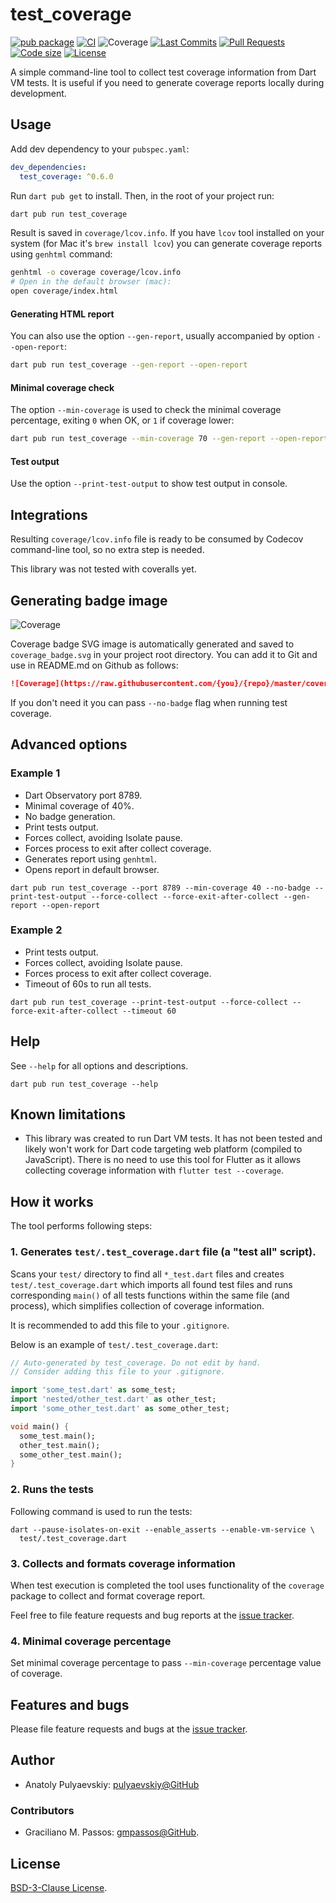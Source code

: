 # test_coverage 

[![pub package](https://img.shields.io/pub/v/test_coverage.svg?logo=dart&logoColor=00b9fc)](https://pub.dartlang.org/packages/test_coverage)
[![CI](https://img.shields.io/github/workflow/status/pulyaevskiy/test-coverage/Dart%20CI/master?logo=github-actions&logoColor=white)](https://github.com/pulyaevskiy/test-coverage/actions)
![Coverage](https://raw.githubusercontent.com/pulyaevskiy/test-coverage/master/coverage_badge.svg?sanitize=true)
[![Last Commits](https://img.shields.io/github/last-commit/pulyaevskiy/test-coverage?logo=git&logoColor=white)](https://github.com/pulyaevskiy/test-coverage/commits/master)
[![Pull Requests](https://img.shields.io/github/issues-pr/pulyaevskiy/test-coverage?logo=github&logoColor=white)](https://github.com/pulyaevskiy/test-coverage/pulls)
[![Code size](https://img.shields.io/github/languages/code-size/pulyaevskiy/test-coverage?logo=github&logoColor=white)](https://github.com/pulyaevskiy/test-coverage)
[![License](https://img.shields.io/github/license/pulyaevskiy/test-coverage?logo=open-source-initiative&logoColor=green)](https://github.com/pulyaevskiy/test-coverage/blob/master/LICENSE)

A simple command-line tool to collect test coverage information from
Dart VM tests. It is useful if you need to generate coverage reports
locally during development.

## Usage

Add dev dependency to your `pubspec.yaml`:

```yaml
dev_dependencies:
  test_coverage: ^0.6.0
```

Run `dart pub get` to install. Then, in the root of your project run:

```bash
dart pub run test_coverage
```

Result is saved in `coverage/lcov.info`. If you have `lcov` tool
installed on your system (for Mac it's `brew install lcov`) you can
generate coverage reports using `genhtml` command:

```bash
genhtml -o coverage coverage/lcov.info
# Open in the default browser (mac):
open coverage/index.html
```

#### Generating HTML report

You can also use the option `--gen-report`, usually accompanied by option `--open-report`:

```bash
dart pub run test_coverage --gen-report --open-report
```

#### Minimal coverage check
The option `--min-coverage` is used to check the minimal coverage percentage,
exiting `0` when OK, or `1` if coverage lower:

```bash
dart pub run test_coverage --min-coverage 70 --gen-report --open-report
```

#### Test output

Use the option `--print-test-output` to show test output in console.

## Integrations

Resulting `coverage/lcov.info` file is ready to be consumed by
Codecov command-line tool, so no extra step is needed.

This library was not tested with coveralls yet.

## Generating badge image

![Coverage](https://raw.githubusercontent.com/pulyaevskiy/test-coverage/master/coverage_badge.svg?sanitize=true)

Coverage badge SVG image is automatically generated and saved to `coverage_badge.svg` in your
project root directory. You can add it to Git and use in README.md on Github as follows:

```md
![Coverage](https://raw.githubusercontent.com/{you}/{repo}/master/coverage_badge.svg?sanitize=true)
```

If you don't need it you can pass `--no-badge` flag when running test coverage.


## Advanced options

### Example 1
 - Dart Observatory port 8789.
 - Minimal coverage of 40%.
 - No badge generation.
 - Print tests output.
 - Forces collect, avoiding Isolate pause.
 - Forces process to exit after collect coverage.
 - Generates report using `genhtml`.
 - Opens report in default browser.

```shell 
dart pub run test_coverage --port 8789 --min-coverage 40 --no-badge --print-test-output --force-collect --force-exit-after-collect --gen-report --open-report
```

### Example 2
- Print tests output.
- Forces collect, avoiding Isolate pause.
- Forces process to exit after collect coverage.
- Timeout of 60s to run all tests.

```shell 
dart pub run test_coverage --print-test-output --force-collect --force-exit-after-collect --timeout 60
```

## Help

See `--help` for all options and descriptions.

```shell
dart pub run test_coverage --help
```

## Known limitations

* This library was created to run Dart VM tests. It has not been tested
  and likely won't work for Dart code targeting web platform (compiled
  to JavaScript). There is no need to use this tool for Flutter as it
  allows collecting coverage information with `flutter test --coverage`.

## How it works

The tool performs following steps:

### 1. Generates `test/.test_coverage.dart` file (a "test all" script).

Scans your `test/` directory to find all `*_test.dart` files and creates `test/.test_coverage.dart`
which imports all found test files and runs corresponding `main()` of all tests functions within
the same file (and process), which simplifies collection of coverage information.

It is recommended to add this file to your `.gitignore`.

Below is an example of `test/.test_coverage.dart`:

```dart
// Auto-generated by test_coverage. Do not edit by hand.
// Consider adding this file to your .gitignore.

import 'some_test.dart' as some_test;
import 'nested/other_test.dart' as other_test;
import 'some_other_test.dart' as some_other_test;

void main() {
  some_test.main();
  other_test.main();
  some_other_test.main();
}
```

### 2. Runs the tests

Following command is used to run the tests:

```
dart --pause-isolates-on-exit --enable_asserts --enable-vm-service \
  test/.test_coverage.dart
```

### 3. Collects and formats coverage information

When test execution is completed the tool uses functionality of the
`coverage` package to collect and format coverage report.

Feel free to file feature requests and bug reports at the
[issue tracker][].

[issue tracker]: https://github.com/pulyaevskiy/test-coverage/issues

### 4. Minimal coverage percentage

Set minimal coverage percentage to pass
`--min-coverage` percentage value of coverage.

## Features and bugs

Please file feature requests and bugs at the [issue tracker][tracker].

[tracker]: https://github.com/pulyaevskiy/test-coverage/issues

## Author

- Anatoly Pulyaevskiy: [pulyaevskiy@GitHub](https://github.com/pulyaevskiy)

### Contributors
- Graciliano M. Passos: [gmpassos@GitHub](https://github.com/gmpassos).

## License

[BSD-3-Clause License](https://github.com/pulyaevskiy/test-coverage/blob/master/LICENSE).
